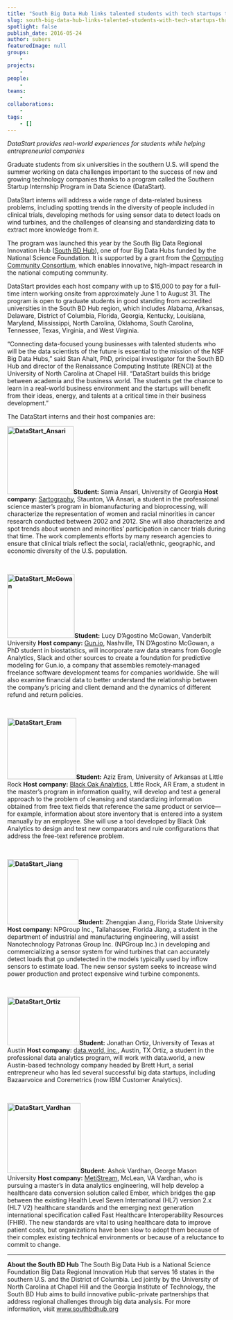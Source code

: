 ```yaml
---
title: "South Big Data Hub links talented students with tech startups through new program"
slug: south-big-data-hub-links-talented-students-with-tech-startups-through-new-program
spotlight: false
publish_date: 2016-05-24
author: subers
featuredImage: null
groups:
    - 
projects:
    - 
people:
    - 
teams: 
    - 
collaborations:
    - 
tags:
    - []
---
```

<em>DataStart provides real-world experiences for students while helping entrepreneurial companies</em>

Graduate students from six universities in the southern U.S. will spend the summer working on data challenges important to the success of new and growing technology companies thanks to a program called the Southern Startup Internship Program in Data Science (DataStart).

<!--more-->

DataStart interns will address a wide range of data-related business problems, including spotting trends in the diversity of people included in clinical trials, developing methods for using sensor data to detect loads on wind turbines, and the challenges of cleansing and standardizing data to extract more knowledge from it.

The program was launched this year by the South Big Data Regional Innovation Hub (<a href="http://www.southbdhub.org/" target="_blank">South BD Hub</a>), one of four Big Data Hubs funded by the National Science Foundation. It is supported by a grant from the <a href="http://cra.org/ccc/" target="_blank">Computing Community Consortium</a>, which enables innovative, high-impact research in the national computing community.

DataStart provides each host company with up to $15,000 to pay for a full-time intern working onsite from approximately June 1 to August 31. The program is open to graduate students in good standing from accredited universities in the South BD Hub region, which includes Alabama, Arkansas, Delaware, District of Columbia, Florida, Georgia, Kentucky, Louisiana, Maryland, Mississippi, North Carolina, Oklahoma, South Carolina, Tennessee, Texas, Virginia, and West Virginia.

“Connecting data-focused young businesses with talented students who will be the data scientists of the future is essential to the mission of the NSF Big Data Hubs,” said Stan Ahalt, PhD, principal investigator for the South BD Hub and director of the Renaissance Computing Institute (RENCI) at the University of North Carolina at Chapel Hill. “DataStart builds this bridge between academia and the business world. The students get the chance to learn in a real-world business environment and the startups will benefit from their ideas, energy, and talents at a critical time in their business development.”

The DataStart interns and their host companies are:

<strong><a href="http://renci.org/wp-content/uploads/2016/05/DataStart_Ansari.jpg"><img class="alignleft wp-image-15469" src="http://renci.org/wp-content/uploads/2016/05/DataStart_Ansari.jpg" alt="DataStart_Ansari" width="153" height="156" /></a>Student:</strong> Samia Ansari, University of Georgia
<strong>Host company:</strong> <a href="http://sartography.com/" target="_blank">Sartography</a>, Staunton, VA
Ansari, a student in the professional science master’s program in biomanufacturing and bioprocessing, will characterize the representation of women and racial minorities in cancer research conducted between 2002 and 2012. She will also characterize and spot trends about women and minorities’ participation in cancer trials during that time. The work complements efforts by many research agencies to ensure that clinical trials reflect the social, racial/ethnic, geographic, and economic diversity of the U.S. population.

&nbsp;

<strong><a href="http://renci.org/wp-content/uploads/2016/05/DataStart_McGowan.png"><img class="alignleft wp-image-15471" src="http://renci.org/wp-content/uploads/2016/05/DataStart_McGowan-1024x966.png" alt="DataStart_McGowan" width="155" height="147" /></a>Student:</strong> Lucy D’Agostino McGowan, Vanderbilt University
<strong>Host company:</strong> <a href="https://gun.io/" target="_blank">Gun.io</a>, Nashville, TN
D’Agostino McGowan, a PhD student in biostatistics, will incorporate raw data streams from Google Analytics, Slack and other sources to create a foundation for predictive modeling for Gun.io, a company that assembles remotely-managed freelance software development teams for companies worldwide. She will also examine financial data to better understand the relationship between the company’s pricing and client demand and the dynamics of different refund and return policies.

&nbsp;

<strong><a href="http://renci.org/wp-content/uploads/2016/05/DataStart_Eram.jpg"><img class="alignleft wp-image-15473" src="http://renci.org/wp-content/uploads/2016/05/DataStart_Eram-300x266.jpg" alt="DataStart_Eram" width="159" height="141" /></a>Student:</strong> Aziz Eram, University of Arkansas at Little Rock
<strong>Host company:</strong> <a href="http://blackoakanalytics.com/" target="_blank">Black Oak Analytics</a>, Little Rock, AR
Eram, a student in the master’s program in information quality, will develop and test a general approach to the problem of cleansing and standardizing information obtained from free text fields that reference the same product or service—for example, information about store inventory that is entered into a system manually by an employee. She will use a tool developed by Black Oak Analytics to design and test new comparators and rule configurations that address the free-text reference problem.

&nbsp;

<strong><a href="http://renci.org/wp-content/uploads/2016/05/DataStart_Jiang.jpg"><img class="alignleft wp-image-15474" src="http://renci.org/wp-content/uploads/2016/05/DataStart_Jiang-300x275.jpg" alt="DataStart_Jiang" width="164" height="150" /></a>Student:</strong> Zhengqian Jiang, Florida State University
<strong>Host company:</strong> NPGroup Inc., Tallahassee, Florida
Jiang, a student in the department of industrial and manufacturing engineering, will assist Nanotechnology Patronas Group Inc. (NPGroup Inc.) in developing and commercializing a sensor system for wind turbines that can accurately detect loads that go undetected in the models typically used by inflow sensors to estimate load. The new sensor system seeks to increase wind power production and protect expensive wind turbine components.

&nbsp;

<strong><a href="http://renci.org/wp-content/uploads/2016/05/DataStart_Ortiz.jpg"><img class="alignleft wp-image-15475" src="http://renci.org/wp-content/uploads/2016/05/DataStart_Ortiz-300x200.jpg" alt="DataStart_Ortiz" width="167" height="111" /></a>Student:</strong> Jonathan Ortiz, University of Texas at Austin
<strong>Host company:</strong> <a href="http://data.world/" target="_blank">data.world, inc.</a>, Austin, TX
Ortiz, a student in the professional data analytics program, will work with data.world, a new Austin-based technology company headed by Brett Hurt, a serial entrepreneur who has led several successful big data startups, including Bazaarvoice and Coremetrics (now IBM Customer Analytics).

&nbsp;

<strong><a href="http://renci.org/wp-content/uploads/2016/05/DataStart_Vardhan.jpg"><img class="alignleft wp-image-15476" src="http://renci.org/wp-content/uploads/2016/05/DataStart_Vardhan-300x285.jpg" alt="DataStart_Vardhan" width="169" height="161" /></a>Student:</strong> Ashok Vardhan, George Mason University
<strong>Host company:</strong> <a href="http://www.metistream.com/" target="_blank">MetiStream</a>, McLean, VA
Vardhan, who is pursuing a master’s in data analytics engineering, will help develop a healthcare data conversion solution called Ember, which bridges the gap between the existing Health Level Seven International (HL7) version 2.x (HL7 V2) healthcare standards and the emerging next generation international specification called Fast Healthcare Interoperability Resources (FHIR). The new standards are vital to using healthcare data to improve patient costs, but organizations have been slow to adopt them because of their complex existing technical environments or because of a reluctance to commit to change.

<hr />

<strong>About the South BD Hub</strong>
The South Big Data Hub is a National Science Foundation Big Data Regional Innovation Hub that serves 16 states in the southern U.S. and the District of Columbia. Led jointly by the University of North Carolina at Chapel Hill and the Georgia Institute of Technology, the South BD Hub aims to build innovative public-private partnerships that address regional challenges through big data analysis. For more information, visit <a href="http://www.southbdhub.org/" target="_blank">www.southbdhub.org</a>
